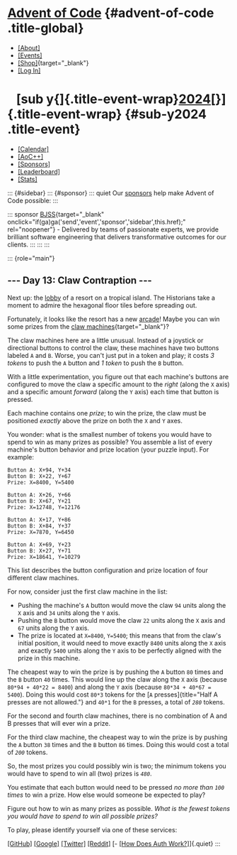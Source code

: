 <div>

<div>

# [Advent of Code](/) {#advent-of-code .title-global}

-   [\[About\]](/2024/about)
-   [\[Events\]](/2024/events)
-   [\[Shop\]](https://cottonbureau.com/people/advent-of-code){target="_blank"}
-   [\[Log In\]](/2024/auth/login)

</div>

<div>

#    [sub y{]{.title-event-wrap}[2024](/2024)[}]{.title-event-wrap} {#sub-y2024 .title-event}

-   [\[Calendar\]](/2024)
-   [\[AoC++\]](/2024/support)
-   [\[Sponsors\]](/2024/sponsors)
-   [\[Leaderboard\]](/2024/leaderboard)
-   [\[Stats\]](/2024/stats)

</div>

</div>

::: {#sidebar}
::: {#sponsor}
::: quiet
Our [sponsors](/2024/sponsors) help make Advent of Code possible:
:::

::: sponsor
[BJSS](/2024/sponsors/redirect?url=https%3A%2F%2Fwww%2Ebjss%2Ecom%2F){target="_blank"
onclick="if(ga)ga('send','event','sponsor','sidebar',this.href);"
rel="noopener"} - Delivered by teams of passionate experts, we provide
brilliant software engineering that delivers transformative outcomes for
our clients.
:::
:::
:::

::: {role="main"}
## \-\-- Day 13: Claw Contraption \-\--

Next up: the [lobby](/2020/day/24) of a resort on a tropical island. The
Historians take a moment to admire the hexagonal floor tiles before
spreading out.

Fortunately, it looks like the resort has a new
[arcade](https://en.wikipedia.org/wiki/Amusement_arcade)! Maybe you can
win some prizes from the [claw
machines](https://en.wikipedia.org/wiki/Claw_machine){target="_blank"}?

The claw machines here are a little unusual. Instead of a joystick or
directional buttons to control the claw, these machines have two buttons
labeled `A` and `B`. Worse, you can\'t just put in a token and play; it
costs *3 tokens* to push the `A` button and *1 token* to push the `B`
button.

With a little experimentation, you figure out that each machine\'s
buttons are configured to move the claw a specific amount to the *right*
(along the `X` axis) and a specific amount *forward* (along the `Y`
axis) each time that button is pressed.

Each machine contains one *prize*; to win the prize, the claw must be
positioned *exactly* above the prize on both the `X` and `Y` axes.

You wonder: what is the smallest number of tokens you would have to
spend to win as many prizes as possible? You assemble a list of every
machine\'s button behavior and prize location (your puzzle input). For
example:

    Button A: X+94, Y+34
    Button B: X+22, Y+67
    Prize: X=8400, Y=5400

    Button A: X+26, Y+66
    Button B: X+67, Y+21
    Prize: X=12748, Y=12176

    Button A: X+17, Y+86
    Button B: X+84, Y+37
    Prize: X=7870, Y=6450

    Button A: X+69, Y+23
    Button B: X+27, Y+71
    Prize: X=18641, Y=10279

This list describes the button configuration and prize location of four
different claw machines.

For now, consider just the first claw machine in the list:

-   Pushing the machine\'s `A` button would move the claw `94` units
    along the `X` axis and `34` units along the `Y` axis.
-   Pushing the `B` button would move the claw `22` units along the `X`
    axis and `67` units along the `Y` axis.
-   The prize is located at `X=8400`, `Y=5400`; this means that from the
    claw\'s initial position, it would need to move exactly `8400` units
    along the `X` axis and exactly `5400` units along the `Y` axis to be
    perfectly aligned with the prize in this machine.

The cheapest way to win the prize is by pushing the `A` button `80`
times and the `B` button `40` times. This would line up the claw along
the `X` axis (because `80*94 + 40*22 = 8400`) and along the `Y` axis
(because `80*34 + 40*67 = 5400`). Doing this would cost `80*3` tokens
for the [`A` presses]{title="Half A presses are not allowed."} and
`40*1` for the `B` presses, a total of *`280`* tokens.

For the second and fourth claw machines, there is no combination of A
and B presses that will ever win a prize.

For the third claw machine, the cheapest way to win the prize is by
pushing the `A` button `38` times and the `B` button `86` times. Doing
this would cost a total of *`200`* tokens.

So, the most prizes you could possibly win is two; the minimum tokens
you would have to spend to win all (two) prizes is *`480`*.

You estimate that each button would need to be pressed *no more than
`100` times* to win a prize. How else would someone be expected to play?

Figure out how to win as many prizes as possible. *What is the fewest
tokens you would have to spend to win all possible prizes?*

To play, please identify yourself via one of these services:

[\[GitHub\]](/auth/github) [\[Google\]](/auth/google)
[\[Twitter\]](/auth/twitter) [\[Reddit\]](/auth/reddit) [- [\[How Does
Auth Work?\]](/about#faq_auth)]{.quiet}
:::
